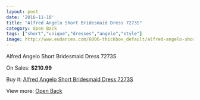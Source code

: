 ```yaml
---
layout: post
date: '2016-11-10'
title: "Alfred Angelo Short Bridesmaid Dress 7273S"
category: Open Back
tags: ["short","unique","dresses","angelo","style"]
image: http://www.eudances.com/6006-thickbox_default/alfred-angelo-short-bridesmaid-dress-7273s.jpg
---
```

Alfred Angelo Short Bridesmaid Dress 7273S

On Sales: **$210.99**
<a href="https://www.eudances.com/en/open-back/2136-alfred-angelo-short-bridesmaid-dress-7273s.html"><amp-img layout="responsive" width="600" height="600" src="//www.eudances.com/6006-thickbox_default/alfred-angelo-short-bridesmaid-dress-7273s.jpg" alt="Alfred Angelo Short Bridesmaid Dress 7273S 0" /></a>
<a href="https://www.eudances.com/en/open-back/2136-alfred-angelo-short-bridesmaid-dress-7273s.html"><amp-img layout="responsive" width="600" height="600" src="//www.eudances.com/6007-thickbox_default/alfred-angelo-short-bridesmaid-dress-7273s.jpg" alt="Alfred Angelo Short Bridesmaid Dress 7273S 1" /></a>
<a href="https://www.eudances.com/en/open-back/2136-alfred-angelo-short-bridesmaid-dress-7273s.html"><amp-img layout="responsive" width="600" height="600" src="//www.eudances.com/6008-thickbox_default/alfred-angelo-short-bridesmaid-dress-7273s.jpg" alt="Alfred Angelo Short Bridesmaid Dress 7273S 2" /></a>

Buy it: [Alfred Angelo Short Bridesmaid Dress 7273S](https://www.eudances.com/en/open-back/2136-alfred-angelo-short-bridesmaid-dress-7273s.html "Alfred Angelo Short Bridesmaid Dress 7273S")

View more: [Open Back](https://www.eudances.com/en/24-open-back "Open Back")